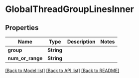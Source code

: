 # GlobalThreadGroupLinesInner

## Properties

Name | Type | Description | Notes
------------ | ------------- | ------------- | -------------
**group** | **String** |  | 
**num_or_range** | **String** |  | 

[[Back to Model list]](../README.md#documentation-for-models) [[Back to API list]](../README.md#documentation-for-api-endpoints) [[Back to README]](../README.md)


